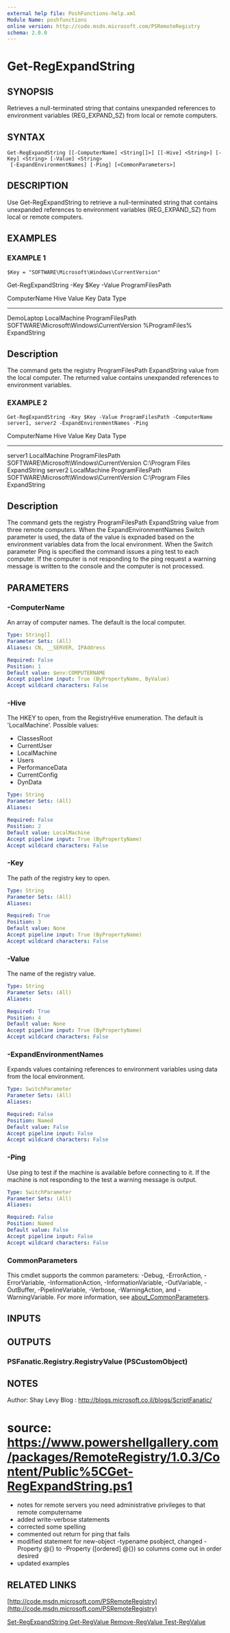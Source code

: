 ```yaml
---
external help file: PoshFunctions-help.xml
Module Name: poshfunctions
online version: http://code.msdn.microsoft.com/PSRemoteRegistry
schema: 2.0.0
---
```


# Get-RegExpandString

## SYNOPSIS
Retrieves a null-terminated string that contains unexpanded references to environment variables (REG_EXPAND_SZ) from local or remote computers.

## SYNTAX

```
Get-RegExpandString [[-ComputerName] <String[]>] [[-Hive] <String>] [-Key] <String> [-Value] <String>
 [-ExpandEnvironmentNames] [-Ping] [<CommonParameters>]
```

## DESCRIPTION
Use Get-RegExpandString to retrieve a null-terminated string that contains unexpanded references to environment variables (REG_EXPAND_SZ) from local or remote computers.

## EXAMPLES

### EXAMPLE 1
```
$Key = "SOFTWARE\Microsoft\Windows\CurrentVersion"
```

Get-RegExpandString -Key $Key -Value ProgramFilesPath

ComputerName Hive         Value            Key                                       Data                   Type
------------ ----         -----            ---                                       ----                   ----
DemoLaptop   LocalMachine ProgramFilesPath SOFTWARE\Microsoft\Windows\CurrentVersion %ProgramFiles% ExpandString

Description
-----------
The command gets the registry ProgramFilesPath ExpandString value from the local computer.
The returned value contains unexpanded references to environment variables.

### EXAMPLE 2
```
Get-RegExpandString -Key $Key -Value ProgramFilesPath -ComputerName server1, server2 -ExpandEnvironmentNames -Ping
```

ComputerName Hive         Value            Key                                       Data                     Type
------------ ----         -----            ---                                       ----                     ----
server1      LocalMachine ProgramFilesPath SOFTWARE\Microsoft\Windows\CurrentVersion C:\Program Files ExpandString
server2      LocalMachine ProgramFilesPath SOFTWARE\Microsoft\Windows\CurrentVersion C:\Program Files ExpandString

Description
-----------
The command gets the registry ProgramFilesPath ExpandString value from three remote computers.
When the ExpandEnvironmentNames Switch parameter is used, the data of the value is expnaded based on the environment variables data from the local environment.
When the Switch parameter Ping is specified the command issues a ping test to each computer.
If the computer is not responding to the ping request a warning message is written to the console and the computer is not processed.

## PARAMETERS

### -ComputerName
An array of computer names.
The default is the local computer.

```yaml
Type: String[]
Parameter Sets: (All)
Aliases: CN, __SERVER, IPAddress

Required: False
Position: 1
Default value: $env:COMPUTERNAME
Accept pipeline input: True (ByPropertyName, ByValue)
Accept wildcard characters: False
```

### -Hive
The HKEY to open, from the RegistryHive enumeration.
The default is 'LocalMachine'.
Possible values:

- ClassesRoot
- CurrentUser
- LocalMachine
- Users
- PerformanceData
- CurrentConfig
- DynData

```yaml
Type: String
Parameter Sets: (All)
Aliases:

Required: False
Position: 2
Default value: LocalMachine
Accept pipeline input: True (ByPropertyName)
Accept wildcard characters: False
```

### -Key
The path of the registry key to open.

```yaml
Type: String
Parameter Sets: (All)
Aliases:

Required: True
Position: 3
Default value: None
Accept pipeline input: True (ByPropertyName)
Accept wildcard characters: False
```

### -Value
The name of the registry value.

```yaml
Type: String
Parameter Sets: (All)
Aliases:

Required: True
Position: 4
Default value: None
Accept pipeline input: True (ByPropertyName)
Accept wildcard characters: False
```

### -ExpandEnvironmentNames
Expands values containing references to environment variables using data from the local environment.

```yaml
Type: SwitchParameter
Parameter Sets: (All)
Aliases:

Required: False
Position: Named
Default value: False
Accept pipeline input: False
Accept wildcard characters: False
```

### -Ping
Use ping to test if the machine is available before connecting to it.
If the machine is not responding to the test a warning message is output.

```yaml
Type: SwitchParameter
Parameter Sets: (All)
Aliases:

Required: False
Position: Named
Default value: False
Accept pipeline input: False
Accept wildcard characters: False
```

### CommonParameters
This cmdlet supports the common parameters: -Debug, -ErrorAction, -ErrorVariable, -InformationAction, -InformationVariable, -OutVariable, -OutBuffer, -PipelineVariable, -Verbose, -WarningAction, and -WarningVariable. For more information, see [about_CommonParameters](http://go.microsoft.com/fwlink/?LinkID=113216).

## INPUTS

## OUTPUTS

### PSFanatic.Registry.RegistryValue (PSCustomObject)
## NOTES
Author: Shay Levy
Blog : http://blogs.microsoft.co.il/blogs/ScriptFanatic/

# source: https://www.powershellgallery.com/packages/RemoteRegistry/1.0.3/Content/Public%5CGet-RegExpandString.ps1

* notes for remote servers you need administrative privileges to that remote computername
* added write-verbose statements
* corrected some spelling
* commented out return for ping that fails
* modified statement for new-object -typename psobject, changed -Property @{} to -Property (\[ordered\] @{}) so columns come out in order desired
* updated examples

## RELATED LINKS

[http://code.msdn.microsoft.com/PSRemoteRegistry](http://code.msdn.microsoft.com/PSRemoteRegistry)

[Set-RegExpandString
Get-RegValue
Remove-RegValue
Test-RegValue]()

